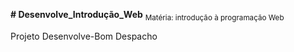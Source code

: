 **# Desenvolve_Introdução_Web**
<sub>Matéria: introdução à programação Web

Projeto Desenvolve-Bom Despacho

